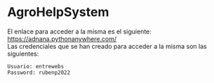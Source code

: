# AgroHelpSystem

El enlace para acceder a la misma es el siguiente: https://adnana.pythonanywhere.com/
<br>Las credenciales que se han creado para acceder a la misma son las siguientes:

	Usuario: entrewebs
	Password: rubenp2022
